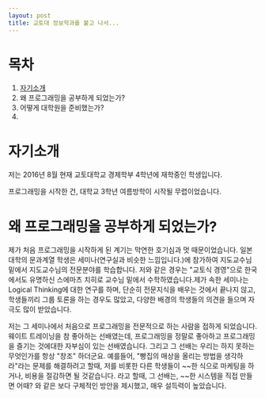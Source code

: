 ```yaml
---
layout: post
title: 교토대 정보학과를 붙고 나서...
---
```


# 목차
1. [자기소개](#자기소개)
2. 왜 프로그래밍을 공부하게 되었는가?
3. 어떻게 대학원을 준비했는가?
4. 

# 자기소개

저는 2016년 8월 현재 교토대학교 경제학부 4학년에 재학중인 학생입니다.

프로그래밍을 시작한 건, 대학교 3학년 여름방학이 시작될 무렵이었습니다.

# 왜 프로그래밍을 공부하게 되었는가?

제가 처음 프로그래밍을 시작하게 된 계기는 막연한 호기심과 멋 때문이었습니다.
일본 대학의 문과계열 학생은 세미나(연구실과 비슷한 느낌입니다.)에 참가하여 지도교수님 밑에서 지도교수님의 전문분야를 학습합니다.
저와 같은 경우는 "교토식 경영"으로 한국에서도 유명하신 스에마츠 치히로 교수님 밑에서 수학하였습니다.제가 속한 세미나는 Logical Thinking에 대한 연구를 하며, 단순히 전문지식을 배우는 것에서 끝나지 않고, 학생들끼리 그룹 토론을 하는 경우도 많았고, 다양한 배경의 학생들의 의견을 들으며 자극도 많이 받았습니다.

저는 그 세미나에서 처음으로 프로그래밍을 전문적으로 하는 사람을 접하게 되었습니다. 웨이트 트레이닝을 참 좋아하는 선배였는데, 프로그래밍을 정말로 좋아하고 프로그래밍을 즐기는 것에대한 자부심이 있는 선배였습니다. 그리고 그 선배는 우리는 하지 못하는 무엇인가를 항상 "창조" 하더군요. 예를들어, "빵집의 매상을 올리는 방법을 생각하라"라는 문제를 해결하려고 할때, 저를 비롯한 다른 학생들이 ~~한 식으로 마케팅을 하거나, 비용을 절감하면 될 것같습니다. 라고 할때, 그 선배는, ~~한 시스템을 직접 만들면 어때? 와 같은 보다 구체적인 방안을 제시했고, 매우 설득력이 높았습니다.

